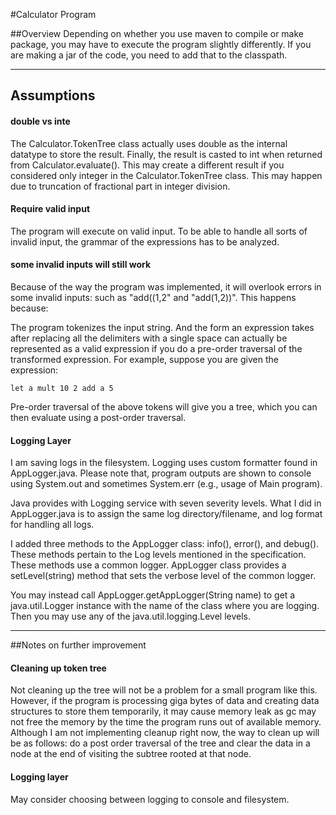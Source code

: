 #Calculator Program

##Overview
Depending on whether you use maven to compile or make package, you may have to execute the program slightly differently. If you are making a jar of the code, you need to add that to the classpath.

---------

## Assumptions

#### double vs inte
The Calculator.TokenTree class actually uses double as the internal datatype to store the result. Finally, the result is casted to int when returned from Calculator.evaluate(). This may create a different result if you considered only integer in the Calculator.TokenTree class. This may happen due to truncation of fractional part in integer division.


#### Require valid input
The program will execute on valid input. To be able to handle all sorts of invalid input, the grammar of the expressions has to be analyzed.

#### some invalid inputs will still work
Because of the way the program was implemented, it will overlook errors in some invalid inputs: such as "add((1,2" and "add(1,2))". This happens because:

The program tokenizes the input string. And the form an expression takes after replacing all the delimiters with a single space can actually be represented as a valid expression if you do a pre-order traversal of the transformed expression.
For example, suppose you are given the expression:

```
let a mult 10 2 add a 5
```

Pre-order traversal of the above tokens will give you a tree, which you can then evaluate using a post-order traversal.


#### Logging Layer

I am saving logs in the filesystem. Logging uses custom formatter found in AppLogger.java. Please note that, program outputs are shown to console using System.out and sometimes System.err (e.g., usage of Main program).

Java provides with Logging service with seven severity levels. What I did in AppLogger.java is to assign the same log directory/filename, and log format for handling all logs.

I added three methods to the AppLogger class: info(), error(), and debug(). These methods pertain to the Log levels mentioned in the specification. These methods use a common logger. AppLogger class provides a setLevel(string) method that sets the verbose level of the common logger.

You may instead call AppLogger.getAppLogger(String name) to get a java.util.Logger instance with the name of the class where you are logging. Then you may use any of the java.util.logging.Level levels.

--------------

##Notes on further improvement

#### Cleaning up token tree
Not cleaning up the tree will not be a problem for a small program like this. However, if the program is processing giga bytes of data and creating data structures to store them temporarily, it may cause memory leak as gc may not free the memory by the time the program runs out of available memory. Although I am not implementing cleanup right now, the way to clean up will be as follows: do a post order traversal of the tree and clear the data in a node at the end of visiting the subtree rooted at that node.

#### Logging layer
May consider choosing between logging to console and filesystem.


